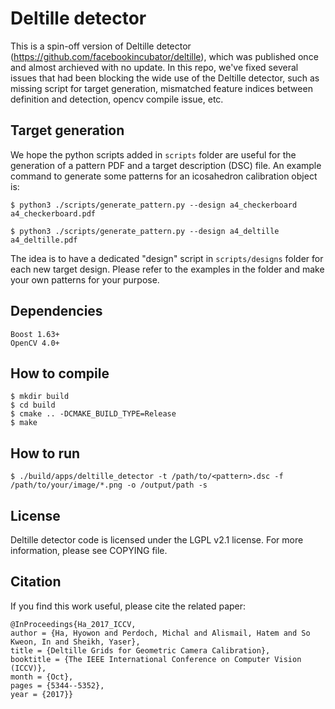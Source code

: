 # Deltille detector
This is a spin-off version of Deltille detector (https://github.com/facebookincubator/deltille), which was published once and almost archieved with no update. In this repo, we've fixed several issues that had been blocking the wide use of the Deltille detector, such as missing script for target generation, mismatched feature indices between definition and detection, opencv compile issue, etc. 

## Target generation
We hope the python scripts added in `scripts` folder are useful for the generation of a pattern PDF and a target description (DSC) file. An example command to generate some patterns for an icosahedron calibration object is:
```
$ python3 ./scripts/generate_pattern.py --design a4_checkerboard a4_checkerboard.pdf
```
```
$ python3 ./scripts/generate_pattern.py --design a4_deltille a4_deltille.pdf
```
The idea is to have a dedicated "design" script in `scripts/designs` folder for each new target design.
Please refer to the examples in the folder and make your own patterns for your purpose.

## Dependencies
```
Boost 1.63+
OpenCV 4.0+ 
```

## How to compile
```
$ mkdir build
$ cd build
$ cmake .. -DCMAKE_BUILD_TYPE=Release
$ make
```

## How to run
```
$ ./build/apps/deltille_detector -t /path/to/<pattern>.dsc -f /path/to/your/image/*.png -o /output/path -s
```

## License
Deltille detector code is licensed under the LGPL v2.1 license. For more
information, please see COPYING file.

## Citation
If you find this work useful, please cite the related paper:
```
@InProceedings{Ha_2017_ICCV,
author = {Ha, Hyowon and Perdoch, Michal and Alismail, Hatem and So Kweon, In and Sheikh, Yaser},
title = {Deltille Grids for Geometric Camera Calibration},
booktitle = {The IEEE International Conference on Computer Vision (ICCV)},
month = {Oct},
pages = {5344--5352},
year = {2017}}
```

